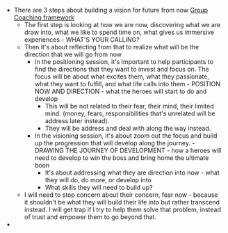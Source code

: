 - There are 3 steps about building a vision for future from now [Group Coaching framework](<Group Coaching framework.md>)
    - The first step is looking at how we are now, discovering what we are draw into, what we like to spend time on, what gives us immersive experiences - WHAT'S YOUR CALLING?
    - Then it's about reflecting from that to realize what will be the direction that we will go from now
        - In the positioning session, it's important to help participants to find the directions that they want to invest and focus on. The focus will be about what excites them, what they passionate, what they want to fulfill, and what life calls into them - POSITION NOW AND DIRECTION - what the heroes will start to do and develop
            - This will be not related to their fear, their mind, their limited mind. (money, fears, responsibilities that's unrelated will be address later instead).
            - They will be address and deal with along the way instead.
        - In the visioning session, it's about zoom out the focus and build up the progression that will develop along the journey. - DRAWING THE JOURNEY OF DEVELOPMENT - how a heroes will need to develop to win the boss and bring home the ultimate boon
            - It's about addressing what they are direction into now - what they will do, do more, or develop into
            - What skills they will need to build up?
    - I will need to stop concern about their concern, fear now - because it shouldn't be what they will build their life into but rather transcend instead. I will get trap if I try to help them solve that problem, instead of trust and empower them to go beyond that.
- 
